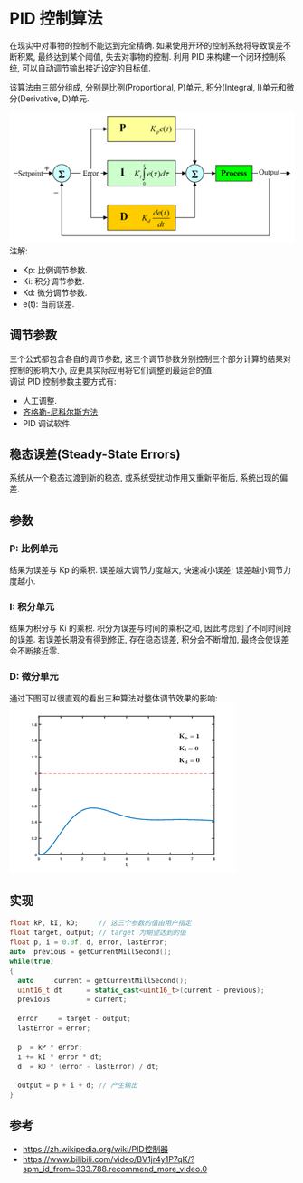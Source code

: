 # PID 控制算法

在现实中对事物的控制不能达到完全精确. 如果使用开环的控制系统将导致误差不断积累, 最终达到某个阈值, 失去对事物的控制. 利用 PID 来构建一个闭环控制系统, 可以自动调节输出接近设定的目标值.  

该算法由三部分组成, 分别是比例(Proportional, P)单元, 积分(Integral, I)单元和微分(Derivative, D)单元.  

![PID](assets/PID_feedback_nct_int_correct.png)  
注解:

- Kp: 比例调节参数.
- Ki: 积分调节参数.
- Kd: 微分调节参数.
- e(t): 当前误差.

## 调节参数

三个公式都包含各自的调节参数, 这三个调节参数分别控制三个部分计算的结果对控制的影响大小, 应更具实际应用将它们调整到最适合的值.  
调试 PID 控制参数主要方式有:

- 人工调整.
- [齐格勒-尼科尔斯方法].
- PID 调试软件.

## 稳态误差(Steady-State Errors)

系统从一个稳态过渡到新的稳态, 或系统受扰动作用又重新平衡后, 系统出现的偏差.

## 参数

### P: 比例单元

结果为误差与 Kp 的乘积. 误差越大调节力度越大, 快速减小误差; 误差越小调节力度越小.  

### I: 积分单元

结果为积分与 Ki 的乘积. 积分为误差与时间的乘积之和, 因此考虑到了不同时间段的误差. 若误差长期没有得到修正, 存在稳态误差, 积分会不断增加, 最终会使误差会不断接近零.  

### D: 微分单元

通过下图可以很直观的看出三种算法对整体调节效果的影响:  
![PID 动画](assets/PID_Compensation_Animated.gif)

## 实现

```cpp
float kP, kI, kD;     // 这三个参数的值由用户指定
float target, output; // target 为期望达到的值
float p, i = 0.0f, d, error, lastError;
auto  previous = getCurrentMillSecond();
while(true)
{
  auto     current = getCurrentMillSecond();
  uint16_t dt      = static_cast<uint16_t>(current - previous);
  previous         = current;

  error     = target - output;
  lastError = error;

  p  = kP * error;
  i += kI * error * dt;
  d  = kD * (error - lastError) / dt;

  output = p + i + d; // 产生输出
}
```

## 参考

- <https://zh.wikipedia.org/wiki/PID控制器>
- <https://www.bilibili.com/video/BV1jr4y1P7qK/?spm_id_from=333.788.recommend_more_video.0>

[齐格勒-尼科尔斯方法]: https://zh.wikipedia.org/wiki/齐格勒－尼科尔斯方法
